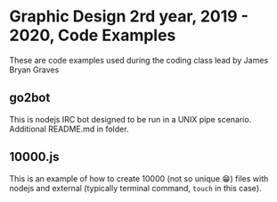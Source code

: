 # Graphic Design 2rd year, 2019 - 2020, Code Examples

These are code examples used during the coding class lead by James Bryan Graves

## go2bot

This is nodejs IRC bot designed to be run in a UNIX pipe scenario.  Additional README.md in folder.

## 10000.js

This is an example of how to create 10000 (not so unique 😁) files with nodejs and external (typically terminal command, `touch` in this case).

